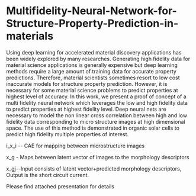# Multifidelity-Neural-Network-for-Structure-Property-Prediction-in-materials

Using deep learning for accelerated material discovery applications has been widely explored
by many researches. Generating high fidelity data for material science applications is generally
expensive but deep learning methods require a large amount of training data for accurate property
predictions. Therefore, material scientists sometimes resort to low cost inaccurate models for
structure property prediction. However, it is necessary for some material science problems to
predict properties at highest level of accuracy. In this work, we present a proof of concept of a
multi fidelity neural network which leverages the low and high fidelity data to predict properties
at highest fidelity level. Deep neural nets are necessary to model the non linear cross correlation
between high and low fidelity data corresponding to micro structure images at high dimensional
space. The use of this method is demonstrated in organic solar cells to predict high fidelity multiple
properties of interest.

i_x_i -- CAE for mapping between microstructure images

x_g - Maps between latent vector of images to the morphology descriptors

x_gj--Input consists of latent vector+predicted morphology descriptors, Output is the short circuit current.


Please find attached presentation for details
